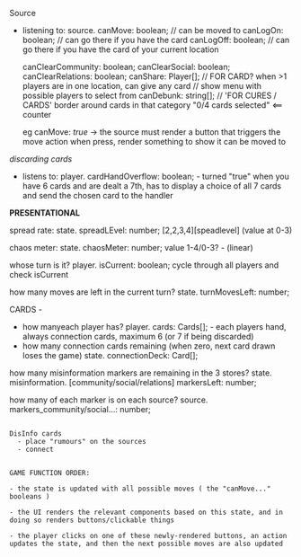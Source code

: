 


Source
  - listening to:
    source.
      canMove: boolean; // can be moved to
      canLogOn: boolean; // can go there if you have the card
      canLogOff: boolean; // can go there if you have the   card of your current location
      
      canClearCommunity: boolean; 
      canClearSocial: boolean;
      canClearRelations: boolean;
      canShare: Player[]; // FOR CARD? when >1 players are in one location, can give any card
                          // show menu with possible players to select from
      canDebunk: string[]; // 'FOR CURES / CARDS' border around cards in that category "0/4 cards selected" <== counter


      eg 
      canMove: *true* -> the source must render a button that triggers the move action when press, render something to show it can be moved to

*discarding cards*
  - listens to:
    player.
      cardHandOverflow: boolean; - turned "true" when you have 6 cards and are dealt a 7th, has to display a choice of all 7 cards and send the chosen card to the handler



**PRESENTATIONAL**

spread rate:
  state.
    spreadLEvel: number; [2,2,3,4][speadlevel] (value at 0-3)

chaos meter:
  state.
   chaosMeter: number; value 1-4/0-3? - (linear)

whose turn is it?
  player.
    isCurrent: boolean;  cycle through all players and check isCurrent

how many moves are left in the current turn?
  state.
    turnMovesLeft: number;

CARDS - 
  - how manyeach player has?
      player.
        cards: Cards[]; - each players hand, always connection cards, maximum 6 (or 7 if being discarded)
  - how many connection cards remaining (when zero, next card drawn loses the game)
    state.
      connectionDeck: Card[];

how many misinformation markers are remaining in the 3 stores?
  state.
    misinformation.
      [community/social/relations]
        markersLeft: number;

how many of each marker is on each source?
  source.
    markers_community/social...: number;

~~~~~~

DisInfo cards 
  - place "rumours" on the sources
  - connect


GAME FUNCTION ORDER:

- the state is updated with all possible moves ( the "canMove..." booleans )

- the UI renders the relevant components based on this state, and in doing so renders buttons/clickable things

- the player clicks on one of these newly-rendered buttons, an action updates the state, and then the next possible moves are also updated 
